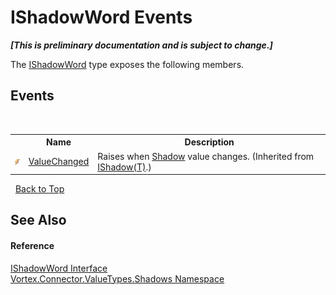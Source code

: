 # IShadowWord Events
 _**\[This is preliminary documentation and is subject to change.\]**_

The <a href="T_Vortex_Connector_ValueTypes_Shadows_IShadowWord.md">IShadowWord</a> type exposes the following members.


## Events
&nbsp;<table><tr><th></th><th>Name</th><th>Description</th></tr><tr><td>![Public event](media/pubevent.gif "Public event")</td><td><a href="E_Vortex_Connector_ValueTypes_Shadows_IShadow_1_ValueChanged.md">ValueChanged</a></td><td>
Raises when <a href="P_Vortex_Connector_ValueTypes_Shadows_IShadow_1_Shadow.md">Shadow</a> value changes.
 (Inherited from <a href="T_Vortex_Connector_ValueTypes_Shadows_IShadow_1.md">IShadow(T)</a>.)</td></tr></table>&nbsp;
<a href="#ishadowword-events">Back to Top</a>

## See Also


#### Reference
<a href="T_Vortex_Connector_ValueTypes_Shadows_IShadowWord.md">IShadowWord Interface</a><br /><a href="N_Vortex_Connector_ValueTypes_Shadows.md">Vortex.Connector.ValueTypes.Shadows Namespace</a><br />